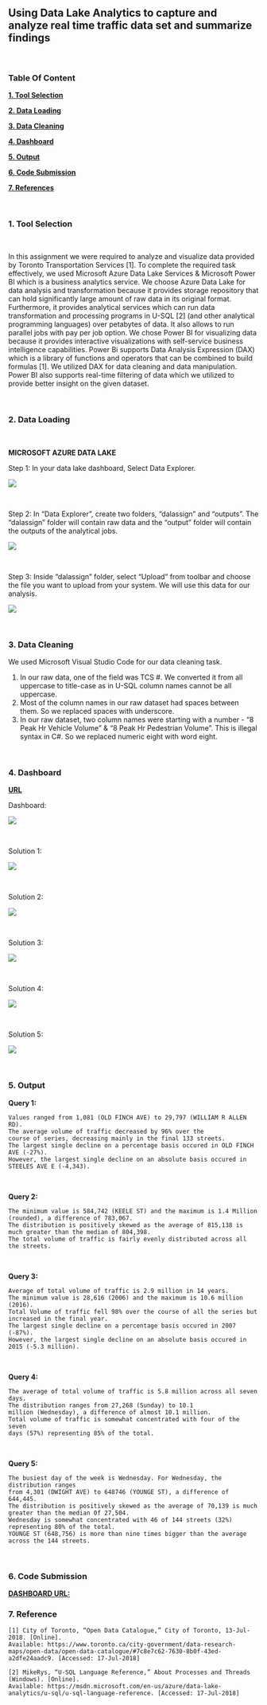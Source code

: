 ## Using Data Lake Analytics to capture and analyze real time traffic data set and summarize findings

</br>

### Table Of Content




**[1. Tool Selection](https://github.com/amantewary/Classification-through-Spark-streaming-using-Twitter-data/tree/master/Assignment-5#1-tool-selection)**

**[2. Data Loading](https://github.com/amantewary/Classification-through-Spark-streaming-using-Twitter-data/tree/master/Assignment-5#2-data-loading)**

**[3. Data Cleaning](https://github.com/amantewary/Classification-through-Spark-streaming-using-Twitter-data/tree/master/Assignment-5#3-data-cleaning)**

**[4. Dashboard](https://github.com/amantewary/Classification-through-Spark-streaming-using-Twitter-data/tree/master/Assignment-5#4-dashboard)**

**[5. Output](https://github.com/amantewary/Classification-through-Spark-streaming-using-Twitter-data/tree/master/Assignment-5#5-output)**

**[6. Code Submission](https://github.com/amantewary/Classification-through-Spark-streaming-using-Twitter-data/tree/master/Assignment-5#6-code-submission)**

**[7. References](https://github.com/amantewary/Classification-through-Spark-streaming-using-Twitter-data/tree/master/Assignment-5#7-reference)**



</br>

### 1. Tool Selection

</br>

In this assignment we were required to analyze and visualize data provided by Toronto Transportation Services [1]. To complete the required task effectively, we used Microsoft Azure Data Lake Services & Microsoft Power BI which is a business analytics service. We choose Azure Data Lake for data analysis and transformation because it provides storage repository that can hold significantly large amount of raw data in its original format. Furthermore, it provides analytical services which can run  data transformation and processing programs in U-SQL [2] (and other analytical programming languages) over petabytes of data. It also allows to run parallel jobs with pay per job option. We chose Power BI for visualizing data because it provides interactive visualizations with self-service business intelligence capabilities. Power Bi supports Data Analysis Expression (DAX) which is a library of functions and operators that can be combined to build formulas [1]. We utilized DAX for data cleaning and data manipulation. Power BI also supports real-time filtering of data which we utilized to provide better insight on the given dataset.


</br>

### 2. Data Loading

</br>

**MICROSOFT AZURE DATA LAKE**

Step 1: In your data lake dashboard, Select Data Explorer.

![](https://firebasestorage.googleapis.com/v0/b/assignment4-fc96b.appspot.com/o/Assignment_5_Dw%2FCapture.JPG?alt=media&token=1655061b-233a-43ff-8f26-d2b418614352)

</br>

Step 2: In “Data Explorer”, create two folders, “dalassign” and “outputs”. The “dalassign” folder will contain raw data and the “output” folder will contain the outputs of the analytical jobs.

![](https://firebasestorage.googleapis.com/v0/b/assignment4-fc96b.appspot.com/o/Assignment_5_Dw%2FCapture1.JPG?alt=media&token=a8e5b3bd-eccc-4cb7-82ad-c73f05b6d25d)

</br>

Step 3: Inside “dalassign” folder, select “Upload” from toolbar and choose the file you want to upload from your system. We will use this data for our analysis.

![](https://firebasestorage.googleapis.com/v0/b/assignment4-fc96b.appspot.com/o/Assignment_5_Dw%2FCapture2.JPG?alt=media&token=25c1044c-b031-40bc-bf00-c081b7c34aac)

</br>

### 3. Data Cleaning

We used Microsoft Visual Studio Code for our data cleaning task.

<ol>
    <li>In our raw data, one of the field was TCS #. We converted it from all uppercase to title-case as in U-SQL column names cannot be all uppercase. </li>
    <li>Most of the column names in our raw dataset had spaces between them. So we replaced spaces with underscore.</li>
    <li>In our raw dataset, two column names were starting with a number - “8 Peak Hr Vehicle Volume” & “8 Peak Hr Pedestrian Volume”. This is illegal syntax in C#. So we replaced numeric eight with word eight.</li>
</ol>

</br>

### 4. Dashboard

**[URL](https://app.powerbi.com/view?r=eyJrIjoiYTY0NWQwYjItYjU2MC00OGI1LTlhZDEtZDMxOWM3NzczZjc4IiwidCI6ImQ3OTA5NTVjLTc5MDMtNDc1NC04NDJiLTMyNTAzZDliNmVkYiIsImMiOjEwfQ%3D%3D)**


Dashboard:

![](https://firebasestorage.googleapis.com/v0/b/assignment4-fc96b.appspot.com/o/Assignment_5_Dw%2FCapture3.JPG?alt=media&token=01214a9f-e96e-4922-b4cb-24e8663d6835)

</br>

Solution 1:

![](https://firebasestorage.googleapis.com/v0/b/assignment4-fc96b.appspot.com/o/Assignment_5_Dw%2FCapture4.JPG?alt=media&token=d21bed72-438e-4603-9e29-7d9d6cd8fb28)

</br>

Solution 2:

![](https://firebasestorage.googleapis.com/v0/b/assignment4-fc96b.appspot.com/o/Assignment_5_Dw%2FCapture5.JPG?alt=media&token=08f4b02f-6c00-4f18-a693-68288a39c134)

</br>

Solution 3:

![](https://firebasestorage.googleapis.com/v0/b/assignment4-fc96b.appspot.com/o/Assignment_5_Dw%2FCapture6.JPG?alt=media&token=ecf103a7-689d-46dd-8778-d4c78e41140a)

</br>

Solution 4:

![](https://firebasestorage.googleapis.com/v0/b/assignment4-fc96b.appspot.com/o/Assignment_5_Dw%2FCapture7.JPG?alt=media&token=3ad55aa5-b5ea-4bdf-a754-f47f08366102)

</br>

Solution 5:

![](https://firebasestorage.googleapis.com/v0/b/assignment4-fc96b.appspot.com/o/Assignment_5_Dw%2FCapture8.JPG?alt=media&token=3a61d406-957f-44fe-a79b-0e8068f08e48)

</br>

### 5. Output


**Query 1:**

    Values ranged from 1,081 (OLD FINCH AVE) to 29,797 (WILLIAM R ALLEN RD). 
    The average volume of traffic decreased by 96% over the
    course of series, decreasing mainly in the final 133 streets. 
    The largest single decline on a percentage basis occured in OLD FINCH AVE (-27%). 
    However, the largest single decline on an absolute basis occured in STEELES AVE E (-4,343).

</br>

**Query 2:**

    The minimum value is 584,742 (KEELE ST) and the maximum is 1.4 Million (rounded), a difference of 783,067. 
    The distribution is positively skewed as the average of 815,138 is much greater than the median of 804,398. 
    The total volume of traffic is fairly evenly distributed across all the streets.

</br>

**Query 3:**

    Average of total volume of traffic is 2.9 million in 14 years. 
    The minimum value is 28,616 (2006) and the maximum is 10.6 million (2016). 
    Total Volume of traffic fell 98% over the course of all the series but increased in the final year. 
    The largest single decline on a percentage basis occured in 2007 (-87%). 
    However, the largest single decline on an absolute basis occured in 2015 (-5.3 million).

</br>

**Query 4:**

    The average of total volume of traffic is 5.8 million across all seven days. 
    The distribution ranges from 27,268 (Sunday) to 10.1
    million (Wednesday), a difference of almost 10.1 million. 
    Total volume of traffic is somewhat concentrated with four of the seven
    days (57%) representing 85% of the total.

</br>

**Query 5:**

    The busiest day of the week is Wednesday. For Wednesday, the distribution ranges 
    from 4,301 (DWIGHT AVE) to 648746 (YOUNGE ST), a difference of 644,445. 
    The distribution is positively skewed as the average of 70,139 is much greater than the median 0f 27,504.
    Wednesday is somewhat concentrated with 46 of 144 streets (32%) representing 80% of the total. 
    YOUNGE ST (648,756) is more than nine times bigger than the average across the 144 streets.

</br>



### 6. Code Submission

**[DASHBOARD URL: ](https://app.powerbi.com/view?r=eyJrIjoiYTY0NWQwYjItYjU2MC00OGI1LTlhZDEtZDMxOWM3NzczZjc4IiwidCI6ImQ3OTA5NTVjLTc5MDMtNDc1NC04NDJiLTMyNTAzZDliNmVkYiIsImMiOjEwfQ%3D%3D 
)**


### 7. Reference


    [1] City of Toronto, “Open Data Catalogue,” City of Toronto, 13-Jul-2018. [Online]. 
    Available: https://www.toronto.ca/city-government/data-research-maps/open-data/open-data-catalogue/#7c8e7c62-7630-8b0f-43ed-a2dfe24aadc9. [Accessed: 17-Jul-2018]

    [2] MikeRys, “U-SQL Language Reference,” About Processes and Threads (Windows). [Online]. 
    Available: https://msdn.microsoft.com/en-us/azure/data-lake-analytics/u-sql/u-sql-language-reference. [Accessed: 17-Jul-2018]


